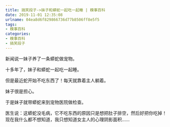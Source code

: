 ```yaml
---
title: 搞笑段子->妹子和蟒蛇一起吃一起睡 | 糗事百科
date: 2019-11-01 12:35:08
urlname: 04ea8d6f829866736d77b8506ff8e5f5
tags: 
- 糗事百科
categories:
- 糗事百科
- 搞笑段子
---
```

新闻说一妹子养了一条蟒蛇做宠物。

十多年了，妹子和蟒蛇一起吃一起睡。

但是最近蛇开始不吃东西了！每天就靠着主人躺着。

妹子很是担心。

于是妹子就带蟒蛇来到宠物医院做检查。

医生说：这蟒蛇没毛病，它不吃东西的原因只是想把肚子排空，然后好把你吃掉！现在我什么都不想知道，我只想知道女主人的心理阴影面积……


